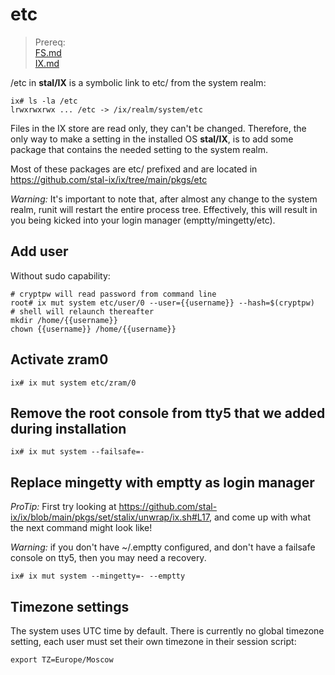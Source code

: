 # etc

> Prereq:<br>
> [FS.md](FS.md)<br>
> [IX.md](IX.md)


/etc in **stal/IX** is a symbolic link to etc/ from the system realm:

```shell
ix# ls -la /etc
lrwxrwxrwx ... /etc -> /ix/realm/system/etc
```

Files in the IX store are read only, they can't be changed. Therefore, the only way to make a setting in the installed OS **stal/IX**, is to add some package that contains the needed setting to the system realm.<br>

Most of these packages are etc/ prefixed and are located in https://github.com/stal-ix/ix/tree/main/pkgs/etc<br>

*Warning:* It's important to note that, after almost any change to the system realm, runit will restart the entire process tree. Effectively, this will result in you being kicked into your login manager (emptty/mingetty/etc).

## Add user

Without sudo capability:

```shell
# cryptpw will read password from command line
root# ix mut system etc/user/0 --user={{username}} --hash=$(cryptpw)
# shell will relaunch thereafter
mkdir /home/{{username}}
chown {{username}} /home/{{username}}
```

## Activate zram0

```shell
ix# ix mut system etc/zram/0
```

## Remove the root console from tty5 that we added during installation

```shell
ix# ix mut system --failsafe=-
```

## Replace mingetty with emptty as login manager

*ProTip:* First try looking at https://github.com/stal-ix/ix/blob/main/pkgs/set/stalix/unwrap/ix.sh#L17, and come up with what the next command might look like!<br>

*Warning:* if you don't have ~/.emptty configured, and don't have a failsafe console on tty5, then you may need a recovery.

```shell
ix# ix mut system --mingetty=- --emptty
```

## Timezone settings
The system uses UTC time by default. There is currently no global timezone setting, each user must set their own timezone in their session script:

```shell
export TZ=Europe/Moscow
```
